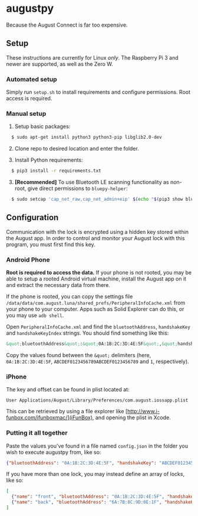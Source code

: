 # augustpy

Because the August Connect is far too expensive.

## Setup

These instructions are currently for Linux *only*. The Raspberry Pi 3 and newer are supported, as well as the Zero W.

### Automated setup

Simply run `setup.sh` to install requirements and configure permissions. Root access is required.

### Manual setup

1. Setup basic packages:
```bash
  $ sudo apt-get install python3 python3-pip libglib2.0-dev
```

2. Clone repo to desired location and enter the folder.

2. Install Python requirements:
```bash
  $ pip3 install -r requirements.txt
```

3. **[Recommended]** To use Bluetooth LE scanning functionality as non-root, give direct permissions to `bluepy-helper`:
```bash
  $ sudo setcap 'cap_net_raw,cap_net_admin+eip' $(echo "$(pip3 show bluepy | grep Location: | cut -c 11-)/bluepy/bluepy-helper")
```

## Configuration

Communication with the lock is encrypted using a hidden key stored within the August app. In order to control and monitor your August lock with this program, you must first find this key.

### Android Phone

**Root is required to access the data.** If your phone is not rooted, you may be able to setup a rooted Android virtual machine, install the August app on it and extract the necessary data from there.

If the phone is rooted, you can copy the settings file `/data/data/com.august.luna/shared_prefs/PeripheralInfoCache.xml` from your phone to your computer. Apps such as Solid Explorer can do this, or you may use `adb shell`.

Open `PeripheralInfoCache.xml` and find the `bluetoothAddress`, `handshakeKey` and `handshakeKeyIndex` strings. You should find something like this:
```xml
&quot;bluetoothAddress&quot;:&quot;0A:1B:2C:3D:4E:5F&quot;,&quot;handshakeKey&quot;:&quot;ABCDEF0123456789ABCDEF0123456789&quot;,&quot;handshakeKeyIndex&quot;:1
```

Copy the values found between the `&quot;` delimiters (here, `0A:1B:2C:3D:4E:5F`, `ABCDEF0123456789ABCDEF0123456789` and `1`, respectively).

### iPhone

The key and offset can be found in plist located at:

    User Applications/August/Library/Preferences/com.august.iossapp.plist

This can be retrieved by using a file explorer like [http://www.i-funbox.com/ifunboxmac/](iFunBox), and opening the plist in Xcode.

### Putting it all together

Paste the values you've found in a file named `config.json` in the folder you wish to execute augustpy from, like so:
```json
{"bluetoothAddress": "0A:1B:2C:3D:4E:5F", "handshakeKey": "ABCDEF0123456789ABCDEF0123456789", "handshakeKeyIndex": 1}
```

If you have more than one lock, you may instead define an array of locks, like so:
```json
[
  {"name": "front", "bluetoothAddress": "0A:1B:2C:3D:4E:5F", "handshakeKey": "ABCDEF0123456789ABCDEF0123456789", "handshakeKeyIndex": 1},
  {"name": "back", "bluetoothAddress": "6A:7B:8C:9D:0E:1F", "handshakeKey": "ABCDEF0123456789ABCDEF0123456789", "handshakeKeyIndex": 1}
]
```